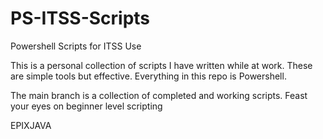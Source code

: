 # PS-ITSS-Scripts
Powershell Scripts for ITSS Use

This is a personal collection of scripts I have written while at work. These are simple tools but effective. 
Everything in this repo is Powershell. 

The main branch is a collection of completed and working scripts. Feast your eyes on beginner level scripting 

EPIXJAVA
